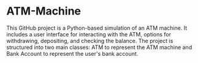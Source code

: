 # ATM-Machine
This GitHub project is a Python-based simulation of an ATM machine. It includes a user interface for interacting with the ATM, options for withdrawing, depositing, and checking the balance. The project is structured into two main classes: ATM to represent the ATM machine and Bank Account to represent the user's bank account.
